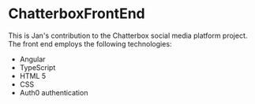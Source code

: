 # ChatterboxFrontEnd
This is Jan's contribution to the Chatterbox social media platform project. The front end employs the following technologies:
* Angular
* TypeScript
* HTML 5
* CSS
* Auth0 authentication
